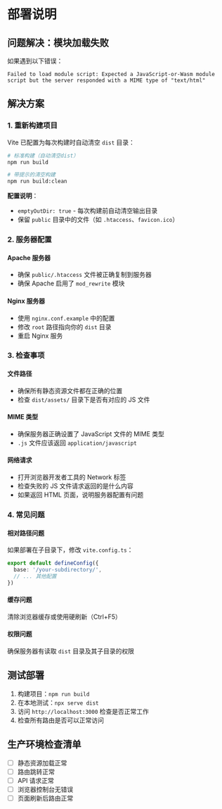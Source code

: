 # 部署说明

## 问题解决：模块加载失败

如果遇到以下错误：
```
Failed to load module script: Expected a JavaScript-or-Wasm module script but the server responded with a MIME type of "text/html"
```

## 解决方案

### 1. 重新构建项目

Vite 已配置为每次构建时自动清空 `dist` 目录：

```bash
# 标准构建（自动清空dist）
npm run build

# 带提示的清空构建
npm run build:clean
```

**配置说明**：
- `emptyOutDir: true` - 每次构建前自动清空输出目录
- 保留 `public` 目录中的文件（如 `.htaccess`、`favicon.ico`）

### 2. 服务器配置

#### Apache 服务器
- 确保 `public/.htaccess` 文件被正确复制到服务器
- 确保 Apache 启用了 `mod_rewrite` 模块

#### Nginx 服务器
- 使用 `nginx.conf.example` 中的配置
- 修改 `root` 路径指向你的 `dist` 目录
- 重启 Nginx 服务

### 3. 检查事项

#### 文件路径
- 确保所有静态资源文件都在正确的位置
- 检查 `dist/assets/` 目录下是否有对应的 JS 文件

#### MIME 类型
- 确保服务器正确设置了 JavaScript 文件的 MIME 类型
- `.js` 文件应该返回 `application/javascript`

#### 网络请求
- 打开浏览器开发者工具的 Network 标签
- 检查失败的 JS 文件请求返回的是什么内容
- 如果返回 HTML 页面，说明服务器配置有问题

### 4. 常见问题

#### 相对路径问题
如果部署在子目录下，修改 `vite.config.ts`：
```typescript
export default defineConfig({
  base: '/your-subdirectory/',
  // ... 其他配置
})
```

#### 缓存问题
清除浏览器缓存或使用硬刷新（Ctrl+F5）

#### 权限问题
确保服务器有读取 `dist` 目录及其子目录的权限

## 测试部署

1. 构建项目：`npm run build`
2. 在本地测试：`npx serve dist`
3. 访问 `http://localhost:3000` 检查是否正常工作
4. 检查所有路由是否可以正常访问

## 生产环境检查清单

- [ ] 静态资源加载正常
- [ ] 路由跳转正常
- [ ] API 请求正常
- [ ] 浏览器控制台无错误
- [ ] 页面刷新后路由正常 